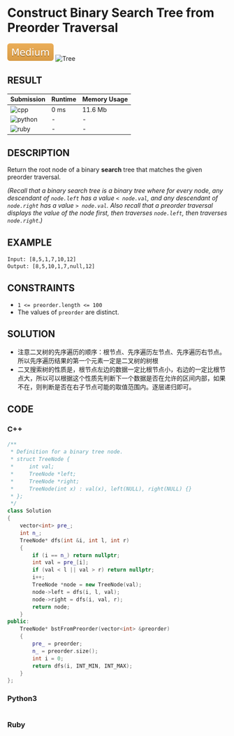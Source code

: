 # Construct Binary Search Tree from Preorder Traversal

![Medium](../../materials/-Medium-f0ad4e.svg) ![Tree](../../materials/树-Tree-007ec6.svg)

## RESULT

| Submission                                                         | Runtime | Memory Usage |
| ------------------------------------------------------------------ | ------- | ------------ |
| ![cpp](https://img.shields.io/badge/leetcode1008-cpp-f34b7d.svg)   | 0 ms    | 11.6 Mb      |
| ![python](https://img.shields.io/badge/leetcode1008-py-3572A5.svg) | -       | -            |
| ![ruby](https://img.shields.io/badge/leetcode1008-rb-701516.svg)   | -       | -            |

## DESCRIPTION

Return the root node of a binary **search** tree that matches the given preorder traversal.

*(Recall that a binary search tree is a binary tree where for every node, any descendant of `node.left` has a value `< node.val`, and any descendant of `node.right` has a value `> node.val`.  Also recall that a preorder traversal displays the value of the node first, then traverses `node.left`, then traverses `node.right`.)*

## EXAMPLE

```plain
Input: [8,5,1,7,10,12]
Output: [8,5,10,1,7,null,12]
```

## CONSTRAINTS

* `1 <= preorder.length <= 100`
* The values of `preorder` are distinct.

## SOLUTION

* 注意二叉树的先序遍历的顺序：根节点、先序遍历左节点、先序遍历右节点。所以先序遍历结果的第一个元素一定是二叉树的树根
* 二叉搜索树的性质是，根节点左边的数据一定比根节点小，右边的一定比根节点大，所以可以根据这个性质先判断下一个数据是否在允许的区间内部，如果不在，则判断是否在右子节点可能的取值范围内。逐层递归即可。

## CODE

### C++

```cpp
/**
 * Definition for a binary tree node.
 * struct TreeNode {
 *     int val;
 *     TreeNode *left;
 *     TreeNode *right;
 *     TreeNode(int x) : val(x), left(NULL), right(NULL) {}
 * };
 */
class Solution
{
    vector<int> pre_;
    int n_;
    TreeNode* dfs(int &i, int l, int r)
    {
        if (i == n_) return nullptr;
        int val = pre_[i];
        if (val < l || val > r) return nullptr;
        i++;
        TreeNode *node = new TreeNode(val);
        node->left = dfs(i, l, val);
        node->right = dfs(i, val, r);
        return node;
    }
public:
    TreeNode* bstFromPreorder(vector<int> &preorder)
    {
        pre_ = preorder;
        n_ = preorder.size();
        int i = 0;
        return dfs(i, INT_MIN, INT_MAX);
    }
};
```

### Python3

```python
```

### Ruby

